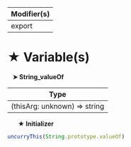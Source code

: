 | Modifier(s)                            |
|----------------------------------------|
| export |

# &#9733; Variable(s)

&nbsp;&nbsp; **&#10148; String&#95;valueOf**

| Type                        |
|-----------------------------|
| (thisArg: unknown) =&gt; string |

&nbsp;&nbsp;&nbsp;&nbsp;&nbsp; **&#9733; Initializer**

```ts
uncurryThis(String.prototype.valueOf)
```